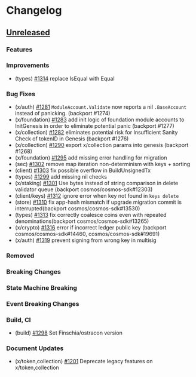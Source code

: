 <!--
Guiding Principles:

Changelogs are for humans, not machines.
There should be an entry for every single version.
The same types of changes should be grouped.
Versions and sections should be linkable.
The latest version comes first.
The release date of each version is displayed.
Mention whether you follow Semantic Versioning.

Usage:

Change log entries are to be added to the Unreleased section under the
appropriate stanza (see below). Each entry should ideally include a tag and
the Github issue reference in the following format:

* (<tag>) \#<issue-number> message

The issue numbers will later be link-ified during the release process so you do
not have to worry about including a link manually, but you can if you wish.

Types of changes (Stanzas):

"Features" for new features.
"Improvements" for changes in existing functionality.
"Deprecated" for soon-to-be removed features.
"Bug Fixes" for any bug fixes.
"Client Breaking" for breaking Protobuf, gRPC and REST routes used by end-users.
"CLI Breaking" for breaking CLI commands.
"Event Breaking" for breaking events.
"API Breaking" for breaking exported APIs used by developers building on SDK.
"State Machine Breaking" for any changes that result in a different AppState given same genesisState and txList.
Ref: https://keepachangelog.com/en/1.0.0/
-->

# Changelog

## [Unreleased](https://github.com/Finschia/finschia-sdk/compare/v0.48.1...HEAD)

### Features

### Improvements
* (types) [\#1314](https://github.com/Finschia/finschia-sdk/pull/1314) replace IsEqual with Equal

### Bug Fixes
* (x/auth) [#1281](https://github.com/Finschia/finschia-sdk/pull/1281) `ModuleAccount.Validate` now reports a nil `.BaseAccount` instead of panicking. (backport #1274)
* (x/foundation) [\#1283](https://github.com/Finschia/finschia-sdk/pull/1283) add init logic of foundation module accounts to InitGenesis in order to eliminate potential panic (backport #1277)
* (x/collection) [\#1282](https://github.com/Finschia/finschia-sdk/pull/1282) eliminates potential risk for Insufficient Sanity Check of tokenID in Genesis (backport #1276)
* (x/collection) [\#1290](https://github.com/Finschia/finschia-sdk/pull/1290) export x/collection params into genesis (backport #1268)
* (x/foundation) [\#1295](https://github.com/Finschia/finschia-sdk/pull/1295) add missing error handling for migration
* (sec) [\#1302](https://github.com/Finschia/finschia-sdk/pull/1302) remove map iteration non-determinism with keys + sorting
* (client) [\#1303](https://github.com/Finschia/finschia-sdk/pull/1303) fix possible overflow in BuildUnsignedTx 
* (types) [\#1299](https://github.com/Finschia/finschia-sdk/pull/1299) add missing nil checks
* (x/staking) [\#1301](https://github.com/Finschia/finschia-sdk/pull/1301) Use bytes instead of string comparison in delete validator queue (backport cosmos/cosmos-sdk#12303)
* (client/keys) [#1312](https://github.com/Finschia/finschia-sdk/pull/1312) ignore error when key not found in `keys delete`
* (store) [\#1310](https://github.com/Finschia/finschia-sdk/pull/1310) fix app-hash mismatch if upgrade migration commit is interrupted(backport cosmos/cosmos-sdk#13530)
* (types) [\#1313](https://github.com/Finschia/finschia-sdk/pull/1313) fix correctly coalesce coins even with repeated denominations(backport cosmos/cosmos-sdk#13265)
* (x/crypto) [\#1316](https://github.com/Finschia/finschia-sdk/pull/1316) error if incorrect ledger public key (backport cosmos/cosmos-sdk#14460, cosmos/cosmos-sdk#19691) 
* (x/auth) [#1319](https://github.com/Finschia/finschia-sdk/pull/1319) prevent signing from wrong key in multisig

### Removed

### Breaking Changes

### State Machine Breaking

### Event Breaking Changes

### Build, CI
* (build) [#1298](https://github.com/Finschia/finschia-sdk/pull/1298) Set Finschia/ostracon version

### Document Updates
* (x/token,collection) [#1201](https://github.com/Finschia/finschia-sdk/pull/1201) Deprecate legacy features on x/token,collection
